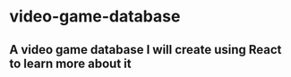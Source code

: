 # video-game-database
## A video game database I will create using React to learn more about it


 

